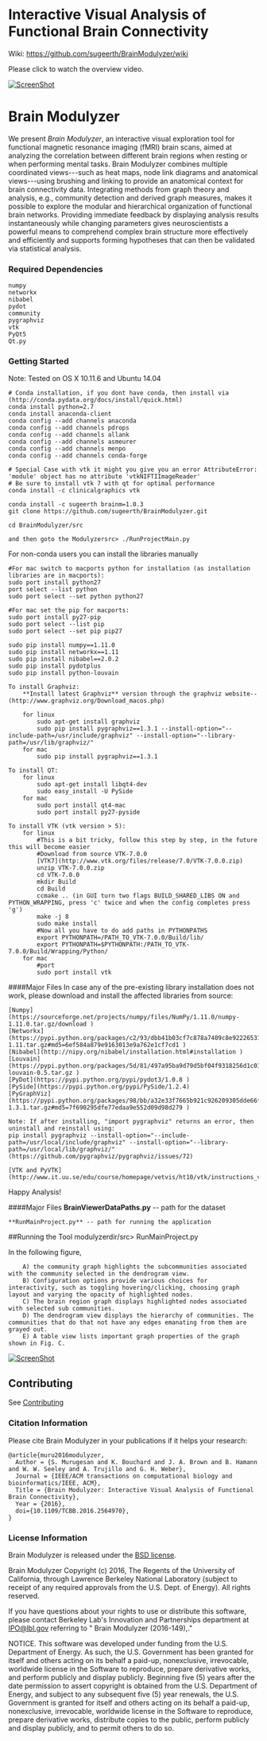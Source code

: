 # Interactive Visual Analysis of Functional Brain Connectivity

Wiki: https://github.com/sugeerth/BrainModulyzer/wiki

Please click to watch the overview video.

[![ScreenShot](http://s32.postimg.cc/mqw3ainkl/Architecture_Diag_Page_1.jpg)](https://vimeo.com/165523412)

# Brain Modulyzer

We present _Brain Modulyzer_, an interactive visual exploration tool for functional magnetic resonance imaging (fMRI) brain scans, aimed at analyzing the correlation between different brain regions when resting or when performing mental tasks. Brain Modulyzer combines multiple coordinated views---such as heat maps, node link diagrams and anatomical views---using brushing and linking to provide an anatomical context for brain connectivity data. Integrating methods from graph theory and analysis, e.g., community detection and derived graph measures, makes it possible to explore the modular and hierarchical organization of functional brain networks. Providing immediate feedback by displaying analysis results instantaneously while changing parameters gives neuroscientists a powerful means to comprehend complex brain structure more effectively and efficiently and supports forming hypotheses that can then be validated via statistical analysis.

<!--The following image shows the results of community detection with respect to anatomy. Each community is represented by a distinct color, and each region is colored according to its community-->
<!--membership. Parcellated brain regions can be shown as outlines in Fig. A or-->
<!--centroid depiction via a sphere Fig. C.-->

<!--![ScreenShot](http://s32.postimg.org/blbh7yllh/Anatomical_Diagram_Page_1.jpg)-->

### Required Dependencies

    numpy
    networkx
    nibabel
    pydot
    community
    pygraphviz
    vtk
    PyQt5
    Qt.py

### Getting Started

Note: Tested on OS X 10.11.6 and Ubuntu 14.04

    # Conda installation, if you dont have conda, then install via (http://conda.pydata.org/docs/install/quick.html)
    conda install python=2.7
    conda install anaconda-client
    conda config --add channels anaconda
    conda config --add channels pdrops
    conda config --add channels allank
    conda config --add channels asmeurer
    conda config --add channels menpo
    conda config --add channels conda-forge

    # Special Case with vtk it might you give you an error AttributeError: 'module' object has no attribute 'vtkNIFTIImageReader'
    # Be sure to install vtk 7 with qt for optimal performance
    conda install -c clinicalgraphics vtk

    conda install -c sugeerth brainm=1.0.3
    git clone https://github.com/sugeerth/BrainModulyzer.git

    cd BrainModulyzer/src

    and then goto the Modulyzersrc> ./RunProjectMain.py

For non-conda users you can install the libraries manually

    #For mac switch to macports python for installation (as installation libraries are in macports):
    sudo port install python27
    port select --list python
    sudo port select --set python python27

    #For mac set the pip for macports:
    sudo port install py27-pip
    sudo port select --list pip
    sudo port select --set pip pip27

    sudo pip install numpy==1.11.0
    sudo pip install networkx==1.11
    sudo pip install nibabel==2.0.2
    sudo pip install pydotplus
    sudo pip install python-louvain

    To install Graphviz:
    	**Install latest Graphviz** version through the graphviz website--(http://www.graphviz.org/Download_macos.php)

    	for linux
    		sudo apt-get install graphviz
    		sudo pip install pygraphviz==1.3.1 --install-option="--include-path=/usr/include/graphviz" --install-option="--library-path=/usr/lib/graphviz/"
    	for mac
    		sudo pip install pygraphviz==1.3.1

    To install QT:
    	for linux
    		sudo apt-get install libqt4-dev
    		sudo easy_install -U PySide
    	for mac
    		sudo port install qt4-mac
    		sudo port install py27-pyside

    To install VTK (vtk version > 5):
    	for linux
    		#This is a bit tricky, follow this step by step, in the future this will become easier
    		#Download from source VTK-7.0.0
    		[VTK7](http://www.vtk.org/files/release/7.0/VTK-7.0.0.zip)
    		unzip VTK-7.0.0.zip
    		cd VTK-7.0.0
    		mkdir Build
    		cd Build
    		ccmake .. (in GUI turn two flags BUILD_SHARED_LIBS ON and PYTHON_WRAPPING, press 'c' twice and when the config completes press 'g')
    		make -j 8
    		sudo make install
    		#Now all you have to do add paths in PYTHONPATHS
    		export PYTHONPATH=/PATH_TO_VTK-7.0.0/Build/lib/
    		export PYTHONPATH=$PYTHONPATH:/PATH_TO_VTK-7.0.0/Build/Wrapping/Python/
    	for mac
    		#port
    		sudo port install vtk

####Major Files
In case any of the pre-existing library installation does not work, please download and install the affected libraries from source:

    [Numpy](https://sourceforge.net/projects/numpy/files/NumPy/1.11.0/numpy-1.11.0.tar.gz/download )
    [Networkx](https://pypi.python.org/packages/c2/93/dbb41b03cf7c878a7409c8e92226531f840a423c9309ea534873a83c9192/networkx-1.11.tar.gz#md5=6ef584a879e9163013e9a762e1cf7cd1 )
    [Nibabel](http://nipy.org/nibabel/installation.html#installation )
    [Louvain](https://pypi.python.org/packages/5d/81/497a95ba9d79d5bf04f9318256d1c0102329dd6a77b9d1e4dd84871e1089/python-louvain-0.5.tar.gz )
    [PyDot](https://pypi.python.org/pypi/pydot3/1.0.8 )
    [PySide](https://pypi.python.org/pypi/PySide/1.2.4)
    [PyGraphViz](https://pypi.python.org/packages/98/bb/a32e33f7665b921c926209305dde66fe41003a4ad934b10efb7c1211a419/pygraphviz-1.3.1.tar.gz#md5=7f690295dfe77edaa9e552d09d98d279 )

    Note: If after installing, "import pygraphviz" returns an error, then uninstall and reinstall using:
    pip install pygraphviz --install-option="--include-path=/usr/local/include/graphviz" --install-option="--library-path=/usr/local/lib/graphviz/" (https://github.com/pygraphviz/pygraphviz/issues/72)

    [VTK and PyVTK](http://www.it.uu.se/edu/course/homepage/vetvis/ht10/vtk/instructions_vtk_OSX.pdf)

Happy Analysis!

####Major Files
**BrainViewerDataPaths.py** -- path for the dataset

    **RunMainProject.py** -- path for running the application

##Running the Tool
modulyzerdir/src> RunMainProject.py

In the following figure,

        A) the community graph highlights the subcommunities associated with the community selected in the dendrogram view.
        B) Configuration options provide various choices for interactivity, such as toggling hovering/clicking, choosing graph layout and varying the opacity of highlighted nodes.
        C) The brain region graph displays highlighted nodes associated with selected sub communities.
        D) The dendrogram view displays the hierarchy of communities. The communities that do that not have any edges emanating from them are grayed out.
        E) A table view lists important graph properties of the graph shown in Fig. C.

[![ScreenShot](http://s32.postimg.org/7zro1qnrp/Visual_Tool_Page_1.jpg)]()

## Contributing

See [Contributing](CONTRIBUTING.md)

### Citation Information

Please cite Brain Modulyzer in your publications if it helps your research:

    @article{muru2016modulyzer,
      Author = {S. Murugesan and K. Bouchard and J. A. Brown and B. Hamann and W. W. Seeley and A. Trujillo and G. H. Weber},
      Journal = {IEEE/ACM transactions on computational biology and bioinformatics/IEEE, ACM},
      Title = {Brain Modulyzer: Interactive Visual Analysis of Functional Brain Connectivity},
      Year = {2016},
      doi={10.1109/TCBB.2016.2564970},
    }

### License Information

Brain Modulyzer is released under the [BSD license](https://github.com/sugeerth/BrainModulyzer/blob/master/LICENSE).

Brain Modulyzer Copyright (c) 2016, The Regents of the University of California, through Lawrence Berkeley National Laboratory (subject to receipt of any required approvals from the U.S. Dept. of Energy). All rights reserved.

If you have questions about your rights to use or distribute this software, please contact Berkeley Lab's Innovation and Partnerships department at IPO@lbl.gov referring to " Brain Modulyzer (2016-149),."

NOTICE. This software was developed under funding from the U.S. Department of Energy. As such, the U.S. Government has been granted for itself and others acting on its behalf a paid-up, nonexclusive, irrevocable, worldwide license in the Software to reproduce, prepare derivative works, and perform publicly and display publicly. Beginning five (5) years after the date permission to assert copyright is obtained from the U.S. Department of Energy, and subject to any subsequent five (5) year renewals, the U.S. Government is granted for itself and others acting on its behalf a paid-up, nonexclusive, irrevocable, worldwide license in the Software to reproduce, prepare derivative works, distribute copies to the public, perform publicly and display publicly, and to permit others to do so.

<!--![ScreenShot](http://s32.postimg.org/f3a3uyms5/Teaser_CGraph_View_Page_1.jpg)-->
